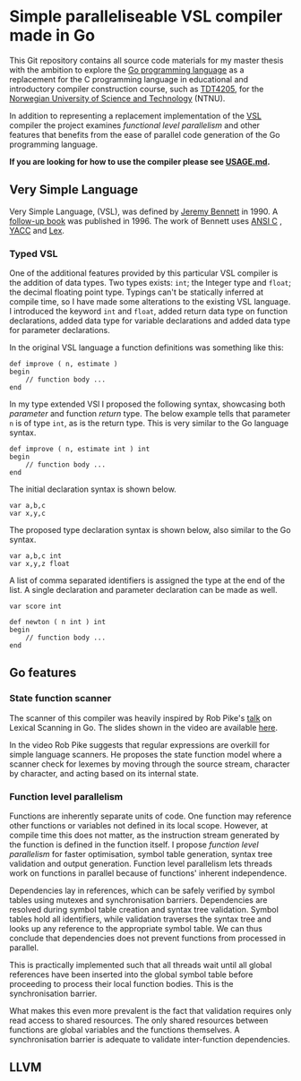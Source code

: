 # Simple paralleliseable VSL compiler made in Go

This Git repository contains all source code materials for my master thesis with the ambition to explore
the [Go programming language](https://go.dev/)
as a replacement for the C programming language in educational and introductory compiler construction course, such
as [TDT4205](https://www.ntnu.edu/studies/courses/TDT4205), for
the [Norwegian University of Science and Technology](https://www.ntnu.no) (NTNU).

In addition to representing a replacement implementation of
the [VSL](http://www.jeremybennett.com/publications/index.html)
compiler the project examines *functional level parallelism* and other features that benefits from the ease of parallel
code generation of the Go programming language.

**If you are looking for how to use the compiler please see
[USAGE.md](usage.md).**

## Very Simple Language

Very Simple Language, (VSL), was defined by [Jeremy Bennett](http://www.jeremybennett.com/publications/index.html)
in 1990. A [follow-up book](https://isbnsearch.org/isbn/9780077092214)
was published in 1996. The work of Bennett uses [ANSI C](https://en.wikipedia.org/wiki/ANSI_C)
, [YACC](https://en.wikipedia.org/wiki/Yacc)
and [Lex](https://en.wikipedia.org/wiki/Lex_(software)).

### Typed VSL

One of the additional features provided by this particular VSL compiler is the addition of data types. Two types
exists: `int`; the Integer type and `float`; the decimal floating point type. Typings can't be statically inferred at
compile time, so I have made some alterations to the existing VSL language. I introduced the keyword `int` and `float`,
added return data type on function declarations, added data type for variable declarations and added data type for
parameter declarations.

In the original VSL language a function definitions was something like this:

```VSL
def improve ( n, estimate )
begin
    // function body ...
end
```

In my type extended VSl I proposed the following syntax, showcasing both *parameter*
and function *return* type. The below example tells that parameter `n` is of type `int`, as is the return type. This is
very similar to the Go language syntax.

```VSL
def improve ( n, estimate int ) int
begin
    // function body ...
end
```

The initial declaration syntax is shown below.

```VSL
var a,b,c
var x,y,c
```

The proposed type declaration syntax is shown below, also similar to the Go syntax.

```VSL
var a,b,c int
var x,y,z float
```

A list of comma separated identifiers is assigned the type at the end of the list. A single declaration and parameter
declaration can be made as well.

```VSL
var score int
```

```VSL
def newton ( n int ) int
begin
    // function body ...
end
```

## Go features

### State function scanner

The scanner of this compiler was heavily inspired by Rob Pike's
[talk](https://www.youtube.com/watch?v=HxaD_trXwRE) on Lexical Scanning in Go. The slides shown in the video are
available [here](https://talks.golang.org/2011/lex.slide#1).

In the video Rob Pike suggests that regular expressions are overkill for simple language scanners. He proposes the state
function model where a scanner check for lexemes by moving through the source stream, character by character, and acting
based on its internal state.

### Function level parallelism

Functions are inherently separate units of code. One function may reference other functions or variables not defined in
its local scope. However, at compile time this does not matter, as the instruction stream generated by the function is
defined in the function itself. I propose *function level parallelism* for faster optimisation, symbol table generation,
syntax tree validation and output generation. Function level parallelism lets threads work on functions in parallel
because of functions' inherent independence.

Dependencies lay in references, which can be safely verified by symbol tables using mutexes and synchronisation
barriers. Dependencies are resolved during symbol table creation and syntax tree validation. Symbol tables hold all
identifiers, while validation traverses the syntax tree and looks up any reference to the appropriate symbol table. We
can thus conclude that dependencies does not prevent functions from processed in parallel.

This is practically implemented such that all threads wait until all global references have been inserted into the
global symbol table before proceeding to process their local function bodies. This is the synchronisation barrier.

What makes this even more prevalent is the fact that validation requires only read access to shared resources. The only
shared resources between functions are global variables and the functions themselves. A synchronisation barrier is
adequate to validate inter-function dependencies.

## LLVM
